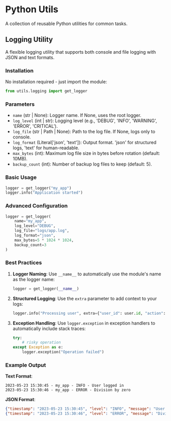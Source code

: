 # Python Utils

A collection of reusable Python utilities for common tasks.

## Logging Utility

A flexible logging utility that supports both console and file logging with JSON and text formats.

### Installation

No installation required - just import the module:

```python
from utils.logging import get_logger
```

### Parameters

- `name` (str | None): Logger name. If None, uses the root logger.
- `log_level` (int | str): Logging level (e.g., 'DEBUG', 'INFO', 'WARNING', 'ERROR', 'CRITICAL').
- `log_file` (str | Path | None): Path to the log file. If None, logs only to console.
- `log_format` (Literal['json', 'text']): Output format. 'json' for structured logs, 'text' for human-readable.
- `max_bytes` (int): Maximum log file size in bytes before rotation (default: 10MB).
- `backup_count` (int): Number of backup log files to keep (default: 5).

### Basic Usage

```python
logger = get_logger("my_app")
logger.info("Application started")
```

### Advanced Configuration

```python
logger = get_logger(
    name="my_app",
    log_level="DEBUG",
    log_file="logs/app.log",
    log_format="json",
    max_bytes=5 * 1024 * 1024,  
    backup_count=3               
)
```

### Best Practices

1. **Logger Naming**: Use `__name__` to automatically use the module's name as the logger name:

   ```python
   logger = get_logger(__name__)
   ```

2. **Structured Logging**: Use the `extra` parameter to add context to your logs:

   ```python
   logger.info("Processing user", extra={"user_id": user.id, "action": "process"})
   ```

3. **Exception Handling**: Use `logger.exception` in exception handlers to automatically include stack traces:
   ```python
   try:
       # risky operation
   except Exception as e:
       logger.exception("Operation failed")
   ```

### Example Output

**Text Format**:

```
2023-05-23 15:30:45 - my_app - INFO - User logged in
2023-05-23 15:30:46 - my_app - ERROR - Division by zero
```

**JSON Format**:

```json
{"timestamp": "2023-05-23 15:30:45", "level": "INFO", "message": "User logged in", "module": "app", "function": "login", "line": 42, "user_id": 123}
{"timestamp": "2023-05-23 15:30:46", "level": "ERROR", "message": "Division by zero", "module": "app", "function": "calculate", "line": 24, "exception": "Traceback (most recent call last):\n  File \"app.py\", line 22, in calculate\n    1/0\nZeroDivisionError: division by zero"}
